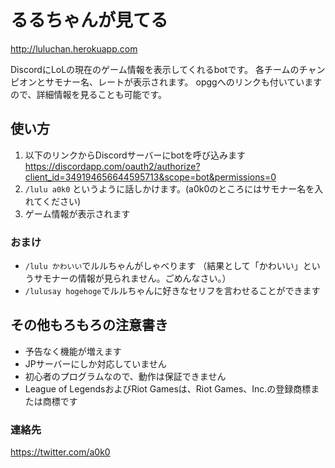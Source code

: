 # るるちゃんが見てる

http://luluchan.herokuapp.com

DiscordにLoLの現在のゲーム情報を表示してくれるbotです。
各チームのチャンピオンとサモナー名、レートが表示されます。
opggへのリンクも付いていますので、詳細情報を見ることも可能です。



## 使い方

1. 以下のリンクからDiscordサーバーにbotを呼び込みます
https://discordapp.com/oauth2/authorize?client_id=349194656644595713&scope=bot&permissions=0
2. `/lulu a0k0` というように話しかけます。(a0k0のところにはサモナー名を入れてください)
3. ゲーム情報が表示されます



### おまけ

* `/lulu かわいい`でルルちゃんがしゃべります （結果として「かわいい」というサモナーの情報が見られません。ごめんなさい。）
* `/lulusay hogehoge`でルルちゃんに好きなセリフを言わせることができます



## その他もろもろの注意書き

* 予告なく機能が増えます
* JPサーバーにしか対応していません
* 初心者のプログラムなので、動作は保証できません
* League of LegendsおよびRiot Gamesは、Riot Games、Inc.の登録商標または商標です


### 連絡先

https://twitter.com/a0k0
